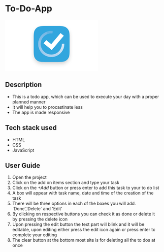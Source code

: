 # To-Do-App

<img src="todo image.png">

## Description 
* This is a todo app, which can be used to execute your day with a proper planned manner
* It will help you to procastinate less
* The app is made responsive

## Tech stack used
* HTML
* CSS
* JavaScript

## User Guide
1. Open the project
2. Click on the add on items section and type your task
3. Click on the _+Add_ button or press enter to add this task to your to do list
4. A box will appear with task name, date and time of the creation of the task
5. There will be three options in each of the boxes you will add. 'Done','Delete' and 'Edit'
6. By clicking on respective buttons you can check it as done or delete it by pressing the delete icon
7. Upon pressing the edit button the text part will blink and it will be editable, upon editing either press the edit icon again or press enter to complete your editing
8. The clear button at the bottom most site is for deleting all the to dos at once
